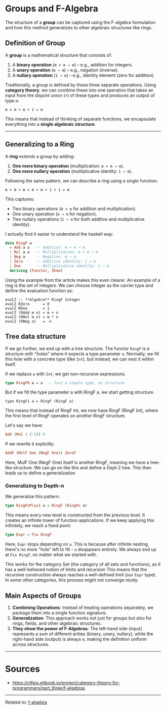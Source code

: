 # Groups and F-Algebra

The structure of a **group** can be captured using the F-algebra formulation and how this method generalizes to other algebraic structures like rings.

## Definition of Group
A **group** is a mathematical structure that consists of:
1. A **binary operation** (`m × m → m`) – e.g., addition for integers.
2. A **unary operation** (`m → m`) – e.g., negation (inverse).
3. A **nullary operation** (`1 → m`) – e.g., identity element (zero for addition).

Traditionally, a group is defined by these three separate operations. Using **category theory**, we can combine these into one operation that takes an input from the disjoint union (`+`) of these types and produces an output of type `m`:

```
m × m + m + 1 = m
```

This means that instead of thinking of separate functions, we encapsulate everything into a **single algebraic structure**.

---

## Generalizing to a Ring
A **ring** extends a group by adding:
1. **One more binary operation** (multiplication: `m × m → m`).
2. **One more nullary operation** (multiplicative identity: `1 → m`).

Following the same pattern, we can describe a ring using a single function:

```
m × m + m × m + m + 1 + 1 = m
```

This captures:
- Two binary operations (`m × m` for addition and multiplication).
- One unary operation (`m → m` for negation).
- Two nullary operations (`1 → m` for both additive and multiplicative identity).

I actually find it easier to understand the haskell way:

```Haskell
data RingF a
  = Add a a   -- Addition: m × m → m
  | Mul a a   -- Multiplication: m × m → m
  | Neg a     -- Negation: m → m
  | Zero      -- Additive identity: 1 → m
  | One       -- Multiplicative identity: 1 → m
  deriving (Functor, Show)
```

Using the example from the article makes this even clearer. An example of a ring is the set of integers. We can choose Integer as the carrier type and define the evaluation function as:

```
evalZ :: **Algebra** RingF Integer
evalZ RZero      = 0
evalZ ROne       = 1
evalZ (RAdd m n) = m + n
evalZ (RMul m n) = m * n
evalZ (RNeg n)   = -n
```

## Tree data structure
If we go further, we end up with a tree structure.  The functor `RingF` is a structure with "holes" where it expects a type parameter `a`. Normally, we fill this hole with a concrete type (like `Int`), but instead, we can nest it within itself.

If we replace `a` with `Int`, we get non-recursive expressions.

```haskell
type RingF0 a = a  -- Just a simple type, no structure
```

But if we fill the type parameter a with RingF a, we start getting structure.

```
type RingF1 a = RingF (RingF a)
```

This means that instead of RingF Int, we now have RingF (RingF Int), where the first level of RingF operates on another RingF structure.

Let's say we have:

```haskell
Add (Mul 1 (-1)) 0
```

If we rewrite it explicitly:

```haskell
AddF (MulF One (NegF One)) ZeroF
```

Here, MulF One (NegF One) itself is another RingF, meaning we have a tree-like structure.
We can go on like this and define a Dept-2 tree. This then leads us to define a generalization

### Generalizing to Depth-n
We generalize this pattern:

```haskell
type RingFnPlus1 a = RingF (RingFn a)
```

This means every new level is constructed from the previous level. It creates an infinite tower of function applications. If we keep applying this infinitely, we reach a fixed point:

``` haskell
type Expr = Fix RingF
```

Here, `Expr` stops depending on `a`. This is because after infinite nesting, there's no more "hole" left to fill - `a` disappears entirely. We always end up at `Fix RingF`, no matter what we started with.

This works for the category Set (the category of all sets and functions), as it has a well-behaved notion of limits and recursion This means that the recursive construction always reaches a well-defined limit (our `Expr` type). In some other categories, this process might not converge nicely.


## Main Aspects of Groups
1. **Combining Operations**: Instead of treating operations separately, we package them into a single function signature.
2. **Generalization**: This approach works not just for groups but also for rings, fields, and other algebraic structures.
3. **They show the power of F-Algebras**: The left-hand side (input) represents a sum of different arities (binary, unary, nullary), while the right-hand side (output) is always `m`, making the definition uniform across structures.


---

# Sources
- https://ctfpis.gitbook.io/project/category-theory-for-programmers/part_three/f-algebras

<hr>

Related to: [f-algebra](f-algebra)